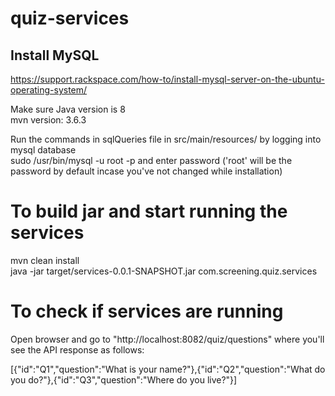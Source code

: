 # quiz-services

## Install MySQL
https://support.rackspace.com/how-to/install-mysql-server-on-the-ubuntu-operating-system/

Make sure Java version is 8 <br/>
mvn version: 3.6.3 <br/>

Run the commands in sqlQueries file in src/main/resources/ by logging into mysql database <br/>
sudo /usr/bin/mysql -u root -p and enter password ('root' will be the password by default incase you've not changed while installation) <br/>

To build jar and start running the services
===========================================
mvn clean install <br/>
java -jar target/services-0.0.1-SNAPSHOT.jar com.screening.quiz.services

To check if services are running
================================
Open browser and go to "http://localhost:8082/quiz/questions" where you'll see the API response as follows:

[{"id":"Q1","question":"What is your name?"},{"id":"Q2","question":"What do you do?"},{"id":"Q3","question":"Where do you live?"}]
